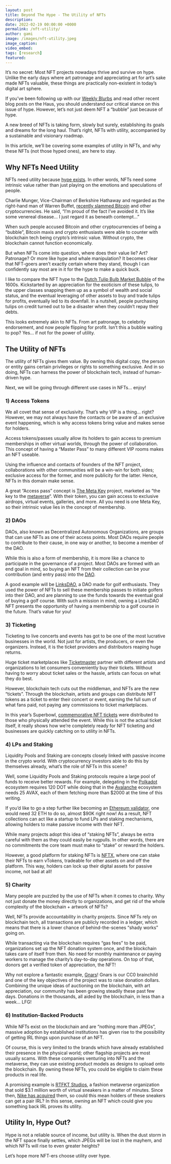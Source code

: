 ```yaml
---
layout: post
title: Beyond The Hype - The Utility of NFTs
description: 
date: 2022-02-19 00:00:00 +0000
permalink: /nft-utility/
author: gami
image: /images/nft-utility.jpeg
image_caption:
video_embed: 
tags: [research]
featured: 
---
```


It’s no secret: Most NFT projects nowadays thrive and survive on hype. Unlike the early days where art patronage and appreciating art for art’s sake made NFTs valuable, these things are practically non-existent in today’s digital art sphere.

If you’ve been following up with our [Weekly Blurbs](https://artdothaus.substack.com/) and read other recent blog posts on the Haus, you should understand our critical stance on this issue of hype. However, let’s not just deem NFT a “bubble” just because of hype.

A new breed of NFTs is taking form, slowly but surely, establishing its goals and dreams for the long haul. That’s right, NFTs with utility, accompanied by a sustainable and visionary roadmap.

In this article, we’ll be covering some examples of utility in NFTs, and why these NFTs (not those hyped ones), are here to stay.

## Why NFTs Need Utility

NFTs need utility because [hype exists](/nft-hype/). In other words, NFTs need some intrinsic value rather than just playing on the emotions and speculations of people.

Charlie Munger, Vice-Chairman of Berkshire Hathaway and regarded as the right-hand man of Warren Buffet, [recently slammed Bitcoin](https://markets.businessinsider.com/news/stocks/charlie-munger-daily-journal-warren-buffett-crypto-apple-inflation-tech-2022-2) and other cryptocurrencies. He said, “I’m proud of the fact I’ve avoided it. It’s like some venereal disease… I just regard it as beneath contempt…”

When such people accused Bitcoin and other cryptocurrencies of being a “bubble”, Bitcoin maxis and crypto enthusiasts were able to counter with blockchain tech being crypto’s intrinsic value. Without crypto, the blockchain cannot function economically.

But when NFTs come into question, where does their value lie? Art? Patronage? Or more like hype and whale manipulation? It becomes clear that NFT-goers aren’t exactly certain where they stand, though I can confidently say most are in it for the hype to make a quick buck.

I like to compare the NFT hype to the [Dutch Tulip Bulb Market Bubble](https://www.investopedia.com/terms/d/dutch_tulip_bulb_market_bubble.asp) of the 1600s. Kickstarted by an appreciation for the exoticism of these tulips, to the upper classes snapping them up as a symbol of wealth and social status, and the eventual leveraging of other assets to buy and trade tulips for profits, eventually led to its downfall. In a nutshell, people purchasing tulips on credit turned out to be a disaster when they couldn’t repay their debts.

This looks extremely akin to NFTs. From art patronage, to celebrity endorsement, and now people flipping for profit. Isn’t this a bubble waiting to pop? Yes… if not for the power of utility.

## The Utility of NFTs

The utility of NFTs gives them value. By owning this digital copy, the person or entity gains certain privileges or rights to something exclusive. And in so doing, NFTs can harness the power of blockchain tech, instead of human-driven hype.

Next, we will be going through different use cases in NFTs… enjoy!

### 1) Access Tokens

We all covet that sense of exclusivity. That’s why VIP is a thing… right? However, we may not always have the contacts or be aware of an exclusive event happening, which is why access tokens bring value and makes sense for holders.

Access tokens/passes usually allow its holders to gain access to premium memberships in other virtual worlds, through the power of collaboration. This concept of having a “Master Pass” to many different VIP rooms makes an NFT useable.

Using the influence and contacts of founders of the NFT project, collaborations with other communities will be a win-win for both sides; exclusive access for the former, and more publicity for the latter. Hence, NFTs in this domain make sense.

A great “Access pass” concept is [The Meta Key](https://themetakey.com/) project, marketed as “the key to the [metaverse](/the-metaverse/)“. With their token, you can gain access to exclusive airdrops, virtual events, galleries, and more. All you need is one Meta Key, so their intrinsic value lies in the concept of membership.

### 2) DAOs

DAOs, also known as Decentralized Autonomous Organizations, are groups that can use NFTs as one of their access points. Most DAOs require people to contribute to their cause, in one way or another, to become a member of the DAO.

While this is also a form of membership, it is more like a chance to participate in the governance of a project. Most DAOs are formed with an end goal in mind, so buying an NFT from their collection can be your contribution (and entry pass) into the [DAO](/daos-revolutionary-or-crypto-chats/).

A good example will be [LinksDAO,](https://linksdao.io/) a DAO made for golf enthusiasts. They used the power of NFTs to sell these membership passes to initiate golfers into their DAO, and are planning to use the funds towards the eventual goal of buying a golf course. With such a mission in mind, owning a LinksDAO NFT presents the opportunity of having a membership to a golf course in the future. That’s value for you!

### 3) Ticketing

Ticketing to live concerts and events has got to be one of the most lucrative businesses in the world. Not just for artists, the producers, or even the organizers. Instead, it is the ticket providers and distributors reaping huge returns.

Huge ticket marketplaces like [Ticketmaster](https://www.ticketmaster.com/) partner with different artists and organizations to let consumers conveniently buy their tickets. Without having to worry about ticket sales or the hassle, artists can focus on what they do best.

However, blockchain tech cuts out the middleman, and NFTs are the new “tickets”. Through the blockchain, artists and groups can distribute NFT tokens as a ticket to enter their concert or event, earning the full sum of what fans paid, not paying any commissions to ticket marketplaces.

In this year’s Superbowl, [commemorative NFT tickets](https://www.gobankingrates.com/investing/crypto/super-bowl-lvi-attendees-nft-version-ticket/) were distributed to those who physically attended the event. While this is not the actual ticket itself, it really shows how we’re completely ready for NFT ticketing and businesses are quickly catching on to utility in NFTs.

### 4) LPs and Staking

Liquidity Pools and Staking are concepts closely linked with passive income in the crypto world. With cryptocurrency investors able to do this by themselves already, what’s the role of NFTs in this scene?

Well, some Liquidity Pools and Staking protocols require a large pool of funds to receive better rewards. For example, delegating in the [Polkadot](https://polkadot.network/) ecosystem requires 120 DOT while doing that in the [Avalanche](https://www.avax.network/) ecosystem needs 25 AVAX, each of them fetching more than $2000 at the time of this writing.

If you’d like to go a step further like becoming an [Ethereum validator](https://ethereum.org/en/staking/), one would need 32 ETH to do so, almost $90K right now! As a result, NFT collections can act like a startup to fund LPs and staking mechanisms, allowing holders to make passive income with their NFT.

While many projects adopt this idea of “staking NFTs”, always be extra careful with them as they could easily be rugpulls. In other words, there are no commitments the core team must make to “stake” or reward the holders.

However, a good platform for staking NFTs is [NFTX](https://nftx.io/), where one can stake their NFTs to earn vTokens, tradeable for other assets on and off the platform. This way, holders can lock up their digital assets for passive income, not bad at all!

### 5) Charity

Many people are puzzled by the use of NFTs when it comes to charity. Why not just donate the money directly to organizations, and get rid of the whole complexity of the blockchain + artwork of NFTs?

Well, NFTs provide accountability in charity projects. Since NFTs rely on blockchain tech, all transactions are publicly recorded in a ledger, which means that there is a lower chance of behind-the-scenes “shady works” going on.

While transacting via the blockchain requires “gas fees” to be paid, organizations set up the NFT donation system once, and the blockchain takes care of itself from then. No need for monthly maintenance or paying workers to manage the charity’s day-to-day operations. On top of that, donors get a verified token of appreciation, the NFT!

Why not explore a fantastic example, [Gnars](https://gnars.wtf/)! Gnars is our CC0 brainchild and one of the key objectives of the project was to raise donation dollars. Combining the unique ideas of auctioning on the blockchain, with art appreciation, our community has been growing steadily these past few days. Donations in the thousands, all aided by the blockchain, in less than a week… LFG!

### 6) Institution-Backed Products

While NFTs exist on the blockchain and are “nothing more than JPEGs”, massive adoption by established institutions has given rise to the possibility of getting IRL things upon purchase of an NFT.

Of course, this is very limited to the brands which have already established their presence in the physical world; other flagship projects are most usually scams. With these companies venturing into NFTs and the metaverse, they can use existing product models as designs to upload onto the blockchain. By owning these NFTs, you could be eligible to claim these products in real life.

A promising example is [RTFKT Studios](https://rtfkt.com/), a fashion metaverse organization that sold $3.1 million worth of virtual sneakers in a matter of minutes. Since then, [Nike has acquired](https://news.nike.com/news/nike-acquires-rtfkt) them, so could this mean holders of these sneakers can get a pair IRL? In this sense, owning an NFT which could give you something back IRL proves its utility.

## Utility In, Hype Out?

Hype is not a reliable source of income, but utility is. When the dust storm in the NFT space finally settles, which JPEGs will be lost in the mayhem, and which NFTs will rise to even greater heights?

Let’s hope more NFT-ers choose utility over hype.